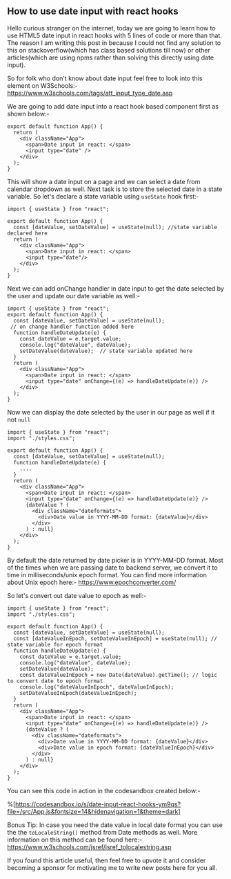 ## How to use date input with react hooks

Hello curious stranger on the internet, today we are going to learn how to use HTML5 date input in react hooks with 5 lines of code or more than that.
The reason I am writing this post in because I could not find any solution to this on stackoverflow(which has class based solutions till now) or other articles(which are using npms rather than solving this directly using date input).

So for folk who don't know about date input feel free to look into this element on W3Schools:-
https://www.w3schools.com/tags/att_input_type_date.asp

We are going to add date input into a react hook based component first as shown below:-

```
export default function App() {
  return (
    <div className="App">
      <span>Date input in react: </span>
      <input type="date" />
    </div>
  );
}
```
This will show a date input on a page and we can select a date from calendar dropdown as well.
Next task is to store the selected date in a state variable. So let's declare a state variable using `useState` hook first:-

```
import { useState } from "react";

export default function App() {
  const [dateValue, setDateValue] = useState(null); //state variable declared here
  return (
    <div className="App">
      <span>Date input in react: </span>
      <input type="date"/>
    </div>
  );
}
```

Next we can add onChange handler in date input to get the date selected by the user and update our date variable as well:-

```
import { useState } from "react";
export default function App() {
  const [dateValue, setDateValue] = useState(null);
 // on change handler function added here
  function handleDateUpdate(e) {
    const dateValue = e.target.value;
    console.log("dateValue", dateValue);
    setDateValue(dateValue);  // state variable updated here
  }
  return (
    <div className="App">
      <span>Date input in react: </span>
      <input type="date" onChange={(e) => handleDateUpdate(e)} />
    </div>
  );
}

```

Now we can display the date selected by the user in our page as well if it not `null`

```
import { useState } from "react";
import "./styles.css";

export default function App() {
  const [dateValue, setDateValue] = useState(null);
  function handleDateUpdate(e) {
    ....
  }
  return (
    <div className="App">
      <span>Date input in react: </span>
      <input type="date" onChange={(e) => handleDateUpdate(e)} />
      {dateValue ? (
        <div className="dateformats">
          <div>Date value in YYYY-MM-DD format: {dateValue}</div>
        </div>
      ) : null}
    </div>
  );
}
```
By default the date returned by date picker is in YYYY-MM-DD format. Most of the times when we are passing date to backend server, we convert it to time in milliseconds/unix epoch format. You can find more information about Unix epoch here:-
https://www.epochconverter.com/

So let's convert out date value to epoch as well:-
```
import { useState } from "react";
import "./styles.css";

export default function App() {
  const [dateValue, setDateValue] = useState(null);
  const [dateValueInEpoch, setDateValueInEpoch] = useState(null); // state variable for epoch format
  function handleDateUpdate(e) {
    const dateValue = e.target.value;
    console.log("dateValue", dateValue);
    setDateValue(dateValue);
    const dateValueInEpoch = new Date(dateValue).getTime(); // logic to convert date to epoch format
    console.log("dateValueInEpoch", dateValueInEpoch);
    setDateValueInEpoch(dateValueInEpoch);
  }
  return (
    <div className="App">
      <span>Date input in react: </span>
      <input type="date" onChange={(e) => handleDateUpdate(e)} />
      {dateValue ? (
        <div className="dateformats">
          <div>Date value in YYYY-MM-DD format: {dateValue}</div>
          <div>Date value in epoch format: {dateValueInEpoch}</div>
        </div>
      ) : null}
    </div>
  );
}
```

You can see this code in action in the codesandbox created below:-

%[https://codesandbox.io/s/date-input-react-hooks-ym9qs?file=/src/App.js&fontsize=14&hidenavigation=1&theme=dark]

Bonus Tip:
In case you need the date value in local date format you can use the the `toLocaleString()` method from Date methods as well. More information on this method can be found here:-   
https://www.w3schools.com/jsref/jsref_tolocalestring.asp

If you found this article useful, then feel free to upvote it and consider becoming a sponsor for motivating me to write new posts here for you all.